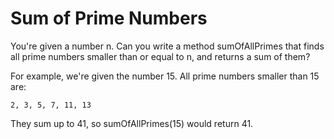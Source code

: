 # Sum of Prime Numbers

You're given a number n. Can you write a method sumOfAllPrimes that finds all prime numbers smaller than or equal to n, and returns a sum of them?

For example, we're given the number 15. All prime numbers smaller than 15 are:

`2, 3, 5, 7, 11, 13`

They sum up to 41, so sumOfAllPrimes(15) would return 41.
